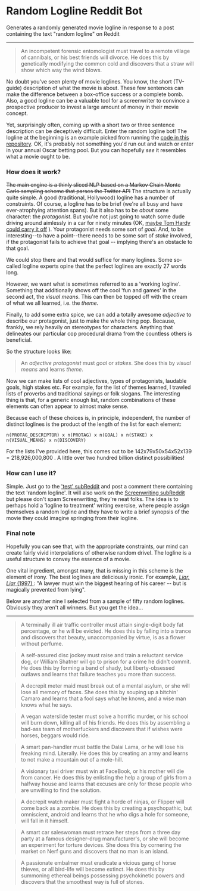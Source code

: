 # Random Logline Reddit Bot
Generates a randomly generated movie logline in response to a post containing the text "random logline" on Reddit 

---

> An incompetent forensic entomologist must travel to a remote village of cannibals, or his best friends will divorce. He does this by genetically modifying the common cold and discovers that a straw will show which way the wind blows.

No doubt you've seen plenty of movie loglines. You know, the short (TV-guide) description of what the movie is about. These few sentences can make the difference between a box-office success or a complete bomb. Also, a good logline can be a valuable tool for a screenwriter to convince a prospective producer to invest a large amount of money in their movie concept.

Yet, surprisingly often, coming up with a short two or three sentence description can be deceptively difficult. Enter the random logline bot! The logline at the beginning is an example picked from running the [code in this repository](logline.py). OK, it's probably not something you'd run out and watch or enter in your annual Oscar betting pool. But you can hopefully _see_ it resembles what a movie ought to be. 

### How does it work?


~~The main engine is a thinly sliced NLP based on a Markov Chain Monte Carlo sampling scheme that parses the Twitter API~~
The structure is actually quite simple. A good (traditional, Hollywood) logline has a number of constraints. Of course, a logline has to be brief (we're all busy and have ever-atrophying attention spans). But it also has to be _about_ some character: the _protagonist_. But you're not just going to watch some dude driving around aimlessly in a car for ninety minutes (OK, [maybe Tom Hardy could carry it off](http://www.imdb.com/title/tt2692904/) ). Your protagonist needs some sort of _goal_. And, to be interesting--to have a point--there needs to be some sort of _stake_ involved, if the protagonist fails to achieve that goal -- implying there's an obstacle to that goal.

We could stop there and that would suffice for many loglines. Some so-called logline experts opine that the perfect loglines are exactly 27 words long.

However, we want what is sometimes referred to as a 'working logline'. Something that additionally shows off the cool 'fun and games' in the second act, the _visual means_. This can then be topped off with the cream of what we all learned, i.e. the _theme_.

Finally, to add some extra spice, we can add a totally awesome _adjective_ to describe our protagonist, just to make the whole thing pop. Because, frankly, we rely heavily on stereotypes for characters. Anything that delineates our particular cop procedural drama from the countless others is beneficial. 

So the structure looks like:

> An _adjective_ _protagonist_ must _goal_ or _stakes_. She does this by _visual means_ and learns _theme_.

Now we can make lists of cool adjectives, types of protagonists, laudable goals, high stakes etc. For example, for the list of themes learned, I trawled lists of proverbs and traditional sayings or folk slogans. The interesting thing is that, for a generic enough list, random combinations of these elements can often appear to almost make sense.

Because each of these choices is, in principle, independent, the number of distinct loglines is the product of the length of the list for each element:

    n(PROTAG_DESCRIPTOR) x n(PROTAG) x n(GOAL) x n(STAKE) x n(VISUAL_MEANS) x n(DISCOVERY)
    
For the lists I've provided here, this comes out to be 142x79x50x54x52x139 = 218,926,000,800 . A little over two hundred billion distinct possibilities!

### How can I use it?

Simple. Just go to the ['test' subReddit](https://www.reddit.com/r/test/) and post a comment there containing the text 'random logline'.
It will also work on the [Screenwriting subReddit](https://www.reddit.com/r/Screenwriting/) but please don't spam Screenwriting, they're neat folks. The idea is to perhaps hold a 'logline to treatment' writing exercise, where people assign themselves a random logline and they have to write a brief synopsis of the movie they could imagine springing from their logline. 


### Final note

Hopefully you can see that, with the appropriate constraints, our mind can create fairly vivid interpolations of otherwise random drivel. The logline is a useful structure to convey the essence of a movie.

One vital ingredient, amongst many, that is missing in this scheme is the element of irony. The best loglines are deliciously ironic. For example, [_Liar, Liar_ (1997) ](http://www.imdb.com/title/tt0119528/?ref_=fn_al_tt_1): "A lawyer must win the biggest hearing of his career -- but is magically prevented from lying".

Below are another nine I selected from a sample of fifty random loglines. Obviously they aren't all winners. But you get the idea...

---

> A terminally ill air traffic controller must attain single-digit body fat percentage, or he will be evicted. He does this by falling into a trance and discovers that beauty, unaccompanied by virtue, is as a flower without perfume.

> A self-assured disc jockey must raise and train a reluctant service dog, or William Shatner will go to prison for a crime he didn't commit. He does this by forming a band of shady, but liberty-obsessed outlaws and learns that failure teaches you more than success.

> A decrepit meter maid must break out of a mental asylum, or she will lose all memory of faces. She does this by souping up a bitchin' Camaro and learns that a fool says what he knows, and a wise man knows what he says.

> A vegan waterslide tester must solve a horrific murder, or his school will burn down, killing all of his friends. He does this by assembling a bad-ass team of motherfuckers and discovers that if wishes were horses, beggars would ride.

> A smart pan-handler must battle the Dalai Lama, or he will lose his freaking mind. Literally. He does this by creating an army and learns to not make a mountain out of a mole-hill.

> A visionary taxi driver must win at FaceBook, or his mother will die from cancer. He does this by enlisting the help a group of girls from a halfway house and learns that excuses are only for those people who are unwilling to find the solution.

> A decrepit watch maker must fight a horde of ninjas, or Flipper will come back as a zombie. He does this by creating a psychopathic, but omniscient, android and learns that he who digs a hole for someone, will fall in it himself.

> A smart car saleswoman must retrace her steps from a three day party at a famous designer-drug manufacturer's, or she will become an experiment for torture devices. She does this by cornering the market on Nerf guns and discovers that no man is an island.

> A passionate embalmer must eradicate a vicious gang of horse thieves, or all bird-life will become extinct. He does this by summoning ethereal beings possessing psychokinetic powers and discovers that the smoothest way is full of stones.
